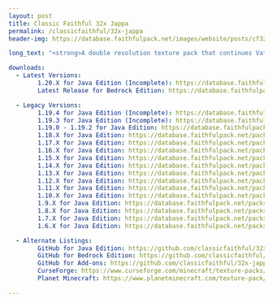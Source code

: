 ```yaml
---
layout: post
title: Classic Faithful 32x Jappa
permalink: /classicfaithful/32x-jappa
header-img: https://database.faithfulpack.net/images/website/posts/cf32x/cf32_banner.jpg

long_text: "<strong>A double resolution texture pack that continues Vattic’s classic faithful style today.</strong> <br><br>Initially part of the “Emulated Vattic Textures” project, or “EM” for short, the pack was designed to fix the stylistic shift that came under the leadership of Kraineff and later the Compliance / Faithful Administration. The main Faithful pack’s art direction shifted to something quite different to the original work Vattic had made, opting instead for a much more detailed, modern style to go along with the new textures the texture artist Jappa had made starting versions 1.14 inclusive. However, it left many people wondering about the state of the “old style” and if it would ever return.<br><br>Now, this original, “painted” style is back, officially."

downloads:
  - Latest Versions:
        1.20.X for Java Edition (Incomplete): https://database.faithfulpack.net/packs/Classic-32x-Java/Jappa/Classic%20Faithful%2032x%20Jappa%20-%201.20.1.zip
        Latest Release for Bedrock Edition: https://database.faithfulpack.net/packs/Classic-32x-Bedrock/Jappa/Classic%20Faithful%2032x%20Jappa%20-%201.19.mcpack

  - Legacy Versions:
        1.19.4 for Java Edition (Incomplete): https://database.faithfulpack.net/packs/Classic-32x-Java/Jappa/Classic%20Faithful%2032x%20Jappa%20-%201.19.4.zip
        1.19.3 for Java Edition (Incomplete): https://database.faithfulpack.net/packs/Classic-32x-Java/Jappa/Classic%20Faithful%2032x%20Jappa%20-%201.19.3.zip
        1.19.0 - 1.19.2 for Java Edition: https://database.faithfulpack.net/packs/Classic-32x-Java/Jappa/Classic%20Faithful%2032x%20Jappa%20-%201.19.2.zip
        1.18.X for Java Edition: https://database.faithfulpack.net/packs/Classic-32x-Java/Jappa/Classic%20Faithful%2032x%20Jappa%20-%201.18.2.zip
        1.17.X for Java Edition: https://database.faithfulpack.net/packs/Classic-32x-Java/Jappa/Classic%20Faithful%2032x%20Jappa%20-%201.17.1.zip
        1.16.X for Java Edition: https://database.faithfulpack.net/packs/Classic-32x-Java/Jappa/Classic%20Faithful%2032x%20Jappa%20-%201.16.5.zip
        1.15.X for Java Edition: https://database.faithfulpack.net/packs/Classic-32x-Java/Jappa/Classic%20Faithful%2032x%20Jappa%20-%201.15.2.zip
        1.14.X for Java Edition: https://database.faithfulpack.net/packs/Classic-32x-Java/Jappa/Classic%20Faithful%2032x%20Jappa%20-%201.14.4.zip
        1.13.X for Java Edition: https://database.faithfulpack.net/packs/Classic-32x-Java/Jappa/Classic%20Faithful%2032x%20Jappa%20-%201.13.2.zip
        1.12.X for Java Edition: https://database.faithfulpack.net/packs/Classic-32x-Java/Jappa/Classic%20Faithful%2032x%20Jappa%20-%201.12.2.zip
        1.11.X for Java Edition: https://database.faithfulpack.net/packs/Classic-32x-Java/Jappa/Classic%20Faithful%2032x%20Jappa%20-%201.11.2.zip
        1.10.X for Java Edition: https://database.faithfulpack.net/packs/Classic-32x-Java/Jappa/Classic%20Faithful%2032x%20Jappa%20-%201.10.2.zip
        1.9.X for Java Edition: https://database.faithfulpack.net/packs/Classic-32x-Java/Jappa/Classic%20Faithful%2032x%20Jappa%20-%201.9.4.zip
        1.8.X for Java Edition: https://database.faithfulpack.net/packs/Classic-32x-Java/Jappa/Classic%20Faithful%2032x%20Jappa%20-%201.8.9.zip
        1.7.X for Java Edition: https://database.faithfulpack.net/packs/Classic-32x-Java/Jappa/Classic%20Faithful%2032x%20Jappa%20-%201.7.10.zip
        1.6.X for Java Edition: https://database.faithfulpack.net/packs/Classic-32x-Java/Jappa/Classic%20Faithful%2032x%20Jappa%20-%201.6.4.zip

  - Alternate Listings:
        GitHub for Java Edition: https://github.com/classicfaithful/32x-jappa
        GitHub for Bedrock Edition: https://github.com/classicfaithful/32x-jappa-bedrock
        GitHub for Add-ons: https://github.com/classicfaithful/32x-jappa-add-ons
        CurseForge: https://www.curseforge.com/minecraft/texture-packs/classic-faithful-32x-jappa
        Planet Minecraft: https://www.planetminecraft.com/texture-pack/classic-faithful-32x

---
```

